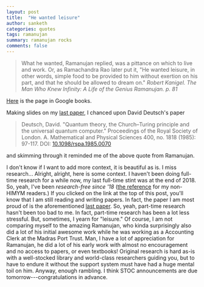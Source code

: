 ```yaml
---
layout: post
title:  "He wanted leisure"
author: sanketh
categories: quotes
tags: ramanujan
summary: ramanujan rocks
comments: false
---
```


> What he wanted, Ramanujan replied, was a pittance on which to live and work. Or, as Ramachandra Rao later put it, "He wanted leisure, in other words, simple food to be provided to him without exertion on his part, and that he should be allowed to dream on." <cite>Robert Kanigel. The Man Who Knew Infinity: A Life of the Genius Ramanujan. p. 81</cite>

[Here](https://books.google.ca/books?id=m08ADAAAQBAJ&lpg=PA81&ots=Sm-c3OILCp&dq=%22He%20wanted%20leisure%2C%20in%20other%20words%2C%20simple%20food%20to%20be%20provided%20to%22&pg=PA81#v=onepage&q=%22He%20wanted%20leisure,%20in%20other%20words,%20simple%20food%20to%20be%20provided%20to%22&f=false) is the page in Google books.

Making slides on my [last paper](https://arxiv.org/abs/1909.10503), I chanced upon David Deutsch's paper

> Deutsch, David. "Quantum theory, the Church–Turing principle and the universal quantum computer." Proceedings of the Royal Society of London. A. Mathematical and Physical Sciences 400, no. 1818 (1985): 97-117. DOI: [10.1098/rspa.1985.0070](https://doi.org/10.1098/rspa.1985.0070)

and skimming through it reminded me of the above quote from Ramanujan.

I don't know if I want to add more context, it is beautiful as is. I miss research... Alright, alright, here is some context. I haven't been doing full-time research for a while now, my last full-time stint was at the end of 2018. So, yeah, I've been *research-free since '18* ([the reference](https://youtu.be/YxHFOh3t8mk) for my non-HIMYM readers.) If you clicked on the link at the top of this post, you'll know that I am still reading and writing papers. In fact, the paper I am most proud of is the aforementioned [last paper](https://arxiv.org/abs/1909.10503). So, yeah, part-time research hasn't been too bad to me. In fact, part-time research has been a lot less stressful. But, sometimes, I yearn for "leisure." Of course, I am not comparing myself to the amazing Ramanujan, who kinda surprisingly also did a lot of his initial awesome work while he was working as a Accounting Clerk at the Madras Port Trust. Man, I have a lot of appreciation for Ramanujan, he did a lot of his early work with almost no encouragement and no access to papers, or even textbooks! Original research is hard as-is with a well-stocked library and world-class researchers guiding you, but to have to endure it without the support system must have had a huge mental toil on him. Anyway, enough rambling. I think STOC announcements are due tomorrow---congratulations in advance.
